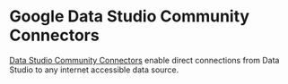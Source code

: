 # Google Data Studio Community Connectors

[Data Studio Community Connectors](https://developers.google.com/datastudio/connector/get-started) enable direct connections from Data Studio to any internet accessible data source.
